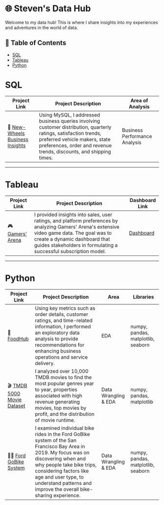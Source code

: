 # 🌐 Steven's Data Hub

Welcome to my data hub! This is where I share insights into my experiences and adventures in the world of data. 

## 📖 Table of Contents
- [SQL](#sql)
- [Tableau](#tableau)
- [Python](#python)
  
# SQL

| Project Link | Project Description | Area of Analysis |
|---|---|---|
| 🚗 [New-Wheels Business Insights](https://github.com/stevenhoang713/UT-Austin-Data-Analytics-Essentials-Program/blob/main/Automotive%20Retail%20Analytics%20Case%20Study.md) | Using MySQL, I addressed business queries involving customer distribution, quarterly ratings, satisfaction trends, preferred vehicle makers, state preferences, order and revenue trends, discounts, and shipping times. | Business Performance Analysis |

***

# Tableau 

| Project Link | Project Description | Dashboard Link |
|---|---|---|
| 🎮 [Gamers' Arena](https://github.com/stevenhoang713/UT-Austin-Data-Analytics-Essentials-Program/blob/main/Business%20Analytics%20Case%20Study/README.md) | I provided insights into sales, user ratings, and platform preferences by analyzing Gamers' Arena's extensive video game data. The goal was to create a dynamic dashboard that guides stakeholders in formulating a successful subscription model. | [Dashboard](https://public.tableau.com/app/profile/steven.hoang/viz/GamersArenaProject_16922536832620/GamersArenaDashboard) |

***

# Python 

| Project Link | Project Description | Area | Libraries |
|---|---|---|---|
| 🍕 [FoodHub](https://github.com/stevenhoang713/UT-Austin-Data-Analytics-Essentials-Program/tree/main/Food%20Delivery%20Analytics%20Case%20Study%20) | Using key metrics such as order details, customer ratings, and time-related information, I performed an exploratory data analysis to provide recommendations for enhancing business operations and service delivery. | EDA | numpy, pandas, matplotlib, seaborn |
| 🎬 [TMDB 5000 Movie Dataset](https://github.com/stevenhoang713/Udacity-Data-Analyst-Nanodegree/blob/dadf070c696931505d432b25d342a681ece5124d/TMDB_Movies_Data_Analysis.ipynb) | I analyzed over 10,000 TMDB movies to find the most popular genres year to year, properties associated with high revenue generating movies, top movies by profit, and the distribution of movie runtime. | Data Wrangling & EDA | numpy, pandas, matplotlib |
| 🚴🏼 [Ford GoBike System](https://github.com/stevenhoang713/Ford-GoBike-System-Analysis/blob/main/Ford_Bike_System.ipynb) | I examined individual bike rides in the Ford GoBike system of the San Francisco Bay Area in 2019. My focus was on discovering when and why people take bike trips, considering factors like age and user type, to understand patterns and improve the overall bike-sharing experience. | Data Wrangling & EDA | numpy, pandas, matplotlib, seaborn |
